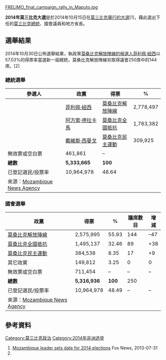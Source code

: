 [FRELIMO_final_campaign_rally_in_Maputo.jpg](https://zh.wikipedia.org/wiki/File:FRELIMO_final_campaign_rally_in_Maputo.jpg "fig:FRELIMO_final_campaign_rally_in_Maputo.jpg")

**2014年莫三比克大選**是於2014年10月15日在[莫三比克舉行的大選](https://zh.wikipedia.org/wiki/莫三比克 "wikilink")\[1\]，藉此選出下任的[莫三比克總統](https://zh.wikipedia.org/wiki/莫三比克 "wikilink")、國會議員和地方省長。

## 選舉結果

2014年10月30日公佈選舉結果，執政黨[莫桑比克解放陣線的候選人](https://zh.wikipedia.org/wiki/莫桑比克解放陣線 "wikilink")[菲利佩·紐西](../Page/菲利佩·紐西.md "wikilink")以57.03%的得票率當選新一屆總統，莫桑比克解放陣線另取得議會250席中的144席。\[2\]

### 總統選舉

| 參選人                                                                                          | 政黨                                                            | 得票                                                            | %         |
| -------------------------------------------------------------------------------------------- | ------------------------------------------------------------- | ------------------------------------------------------------- | --------- |
|                                                                                              | [菲利佩·紐西](../Page/菲利佩·紐西.md "wikilink")                        | [莫桑比克解放陣線](https://zh.wikipedia.org/wiki/莫桑比克解放陣線 "wikilink") | 2,778,497 |
|                                                                                              | [阿方索·德拉卡馬](https://zh.wikipedia.org/wiki/阿方索·德拉卡馬 "wikilink") | [莫桑比克全國抵抗](../Page/莫桑比克全國抵抗.md "wikilink")                    | 1,783,382 |
|                                                                                              | [戴維斯·西曼戈](https://zh.wikipedia.org/wiki/戴維斯·西曼戈 "wikilink")   | [莫桑比克民主運動](https://zh.wikipedia.org/wiki/莫桑比克民主運動 "wikilink") | 309,925   |
| 無效票或空白票                                                                                      | 461,861                                                       | –                                                             |           |
| **總數**                                                                                       | **5,333,665**                                                 | **100**                                                       |           |
| 已登記選民/投票率                                                                                    | 10,964,978                                                    | 48.64                                                         |           |
| 來源：[Mozambique News Agency](http://www.poptel.org.uk/mozambique-news/newsletter/aim494.html) |                                                               |                                                               |           |

### 國會選舉

| 政黨                                                                                           | 得票            | %       | 議席數目 | 增減   |
| -------------------------------------------------------------------------------------------- | ------------- | ------- | ---- | ---- |
| [莫桑比克解放陣線](https://zh.wikipedia.org/wiki/莫桑比克解放陣線 "wikilink")                                | 2,575,995     | 55.93   | 144  | –47  |
| [莫桑比克全國抵抗](../Page/莫桑比克全國抵抗.md "wikilink")                                                   | 1,495,137     | 32.46   | 89   | \+38 |
| [莫桑比克民主運動](https://zh.wikipedia.org/wiki/莫桑比克民主運動 "wikilink")                                | 384,538       | 8.35    | 17   | \+9  |
| 其它政黨                                                                                         | 149,812       | 3.25    | 0    | 0    |
| 無效票或空白票                                                                                      | 711,454       | –       | –    | –    |
| **總數**                                                                                       | **5,316,936** | **100** | 250  |      |
| 已登記選民/投票率                                                                                    | 10,964,978    | 48.49   | –    | –    |
| 來源：[Mozambique News Agency](http://www.poptel.org.uk/mozambique-news/newsletter/aim494.html) |               |         |      |      |

## 參考資料

[Category:莫三比克政治](https://zh.wikipedia.org/wiki/Category:莫三比克政治 "wikilink") [Category:2014年非洲选举](https://zh.wikipedia.org/wiki/Category:2014年非洲选举 "wikilink")

1.  [Mozambique leader sets date for 2014 elections](http://www.foxnews.com/world/2013/07/31/mozambique-leader-sets-date-for-2014-elections/) Fox News, 2013-07-31
2.